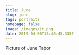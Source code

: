 ```yaml
---
title: June
slug: june
tags: portraits
homepage: false
image: /images/jt.png
date: 2019-04-06T13:40:45.335Z
---
```

Picture of June Tabor
